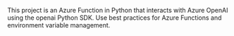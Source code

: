 <!-- Use this file to provide workspace-specific custom instructions to Copilot. For more details, visit https://code.visualstudio.com/docs/copilot/copilot-customization#_use-a-githubcopilotinstructionsmd-file -->

This project is an Azure Function in Python that interacts with Azure OpenAI using the openai Python SDK. Use best practices for Azure Functions and environment variable management.
